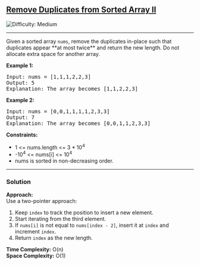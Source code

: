 <h2><a href="https://leetcode.com/problems/remove-duplicates-from-sorted-array-ii">Remove Duplicates from Sorted Array II</a></h2>
<img src='https://img.shields.io/badge/Difficulty-Medium-orange' alt='Difficulty: Medium' />
<hr>

<p>Given a sorted array <code>nums</code>, remove the duplicates in-place such that duplicates appear **at most twice** and return the new length. Do not allocate extra space for another array.</p>

<p><strong>Example 1:</strong></p>
<pre>
Input: nums = [1,1,1,2,2,3]
Output: 5
Explanation: The array becomes [1,1,2,2,3]
</pre>

<p><strong>Example 2:</strong></p>
<pre>
Input: nums = [0,0,1,1,1,1,2,3,3]
Output: 7
Explanation: The array becomes [0,0,1,1,2,3,3]
</pre>

<p><strong>Constraints:</strong></p>
<ul>
  <li>1 &lt;= nums.length &lt;= 3 * 10<sup>4</sup></li>
  <li>-10<sup>4</sup> &lt;= nums[i] &lt;= 10<sup>4</sup></li>
  <li>nums is sorted in non-decreasing order.</li>
</ul>

---

### Solution

**Approach:**  
Use a two-pointer approach:
1. Keep `index` to track the position to insert a new element.  
2. Start iterating from the third element.  
3. If `nums[i]` is not equal to `nums[index - 2]`, insert it at `index` and increment `index`.  
4. Return `index` as the new length.

**Time Complexity:** O(n)  
**Space Complexity:** O(1)
